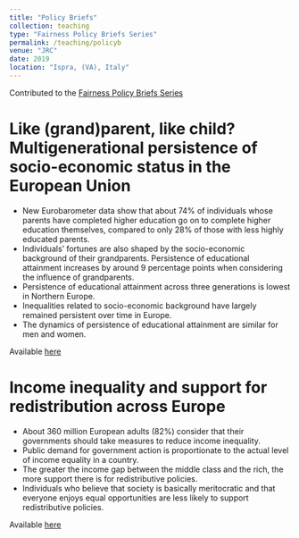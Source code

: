 ```yaml
---
title: "Policy Briefs"
collection: teaching
type: "Fairness Policy Briefs Series"
permalink: /teaching/policyb
venue: "JRC"
date: 2019
location: "Ispra, (VA), Italy"
---
```


Contributed to the [Fairness Policy Briefs Series](https://ec.europa.eu/jrc/en/research/crosscutting-activities/fairness/fairness-policy-briefs-series)

Like (grand)parent, like child? Multigenerational persistence of socio-economic status in the European Union
======
* New Eurobarometer data show that about 74% of individuals whose parents have completed higher education go on to complete higher education themselves, compared to only 28% of those with less highly educated parents.
* Individuals’ fortunes are also shaped by the socio-economic background of their grandparents. Persistence of educational attainment increases by around 9 percentage points when considering the influence of grandparents.
* Persistence of educational attainment across three generations is lowest in Northern Europe.
* Inequalities related to socio-economic background have largely remained persistent over time in Europe.
* The dynamics of persistence of educational attainment are similar for men and women.

Available [here](https://ec.europa.eu/jrc/sites/jrcsh/files/fairness_pb2019_soc_mobility.pdf)

Income inequality and support for redistribution across Europe
======
* About 360 million European adults (82%) consider that their governments should take measures to reduce income inequality.
* Public demand for government action is proportionate to the actual level of income equality in a country.
* The greater the income gap between the middle class and the rich, the more support there is for redistributive policies.
* Individuals who believe that society is basically meritocratic and that everyone enjoys equal opportunities are less likely to support redistributive policies.

Available [here](https://ec.europa.eu/jrc/sites/jrcsh/files/fairness_pb2019_redistribution.pdf)
